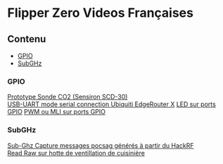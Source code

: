 # Flipper Zero Videos Françaises

## Contenu

* [GPIO](#GPIO)
* [SubGHz](#SubGHz)


### GPIO<a name="GPIO"></a>
<a href="https://www.youtube.com/watch?v=kG5jZiwEDtk">Prototype Sonde CO2 (Sensiron SCD-30)</a>  
<a href="https://www.youtube.com/watch?v=WvaENplg1rs">USB-UART mode serial connection Ubiquiti EdgeRouter X</a>
<a href="https://www.youtube.com/watch?v=1eYUuGCJjxE">LED sur ports GPIO</a>
<a href="https://www.youtube.com/watch?v=fp9r6MTUW9A">PWM ou MLI sur ports GPIO</a>


### SubGHz<a name="SubGHz"></a>
<a href="https://www.youtube.com/watch?v=z76LG62hubg">Sub-Ghz Capture messages pocsag générés à partir du HackRF</a>  
<a href="https://www.youtube.com/watch?v=qdwTN4iEVFo">Read Raw sur hotte de ventillation de cuisinière</a>
